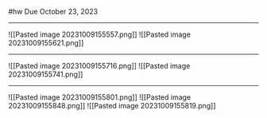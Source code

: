 #hw 
Due October 23, 2023

---

![[Pasted image 20231009155557.png]]
![[Pasted image 20231009155621.png]]


---
![[Pasted image 20231009155716.png]]
![[Pasted image 20231009155741.png]]

---
![[Pasted image 20231009155801.png]]
![[Pasted image 20231009155848.png]]
![[Pasted image 20231009155819.png]]
